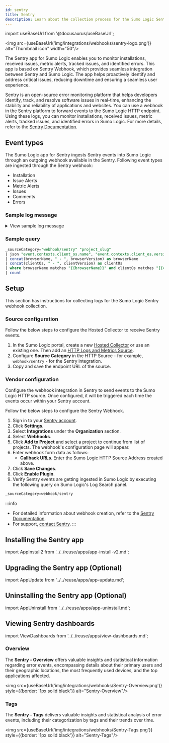```yaml
---
id: sentry
title: Sentry
description: Learn about the collection process for the Sumo Logic Sentry integration.
---
```


import useBaseUrl from '@docusaurus/useBaseUrl';

<img src={useBaseUrl('img/integrations/webhooks/sentry-logo.png')} alt="Thumbnail icon" width="50"/>

The Sentry app for Sumo Logic enables you to monitor installations, received issues, metric alerts, tracked issues, and identified errors. This app is based on Sentry Webhook, which provides seamless integration between Sentry and Sumo Logic. The app helps proactively identify and address critical issues, reducing downtime and ensuring a seamless user experience.

Sentry is an open-source error monitoring platform that helps developers identify, track, and resolve software issues in real-time, enhancing the stability and reliability of applications and websites. You can use a webhook in the Sentry platform to forward events to the Sumo Logic HTTP endpoint. Using these logs, you can monitor installations, received issues, metric alerts, tracked issues, and identified errors in Sumo Logic. For more details, refer to the [Sentry Documentation](https://docs.sentry.io/).

## Event types

The Sumo Logic app for Sentry ingests Sentry events into Sumo Logic through an outgoing webhook available in the Sentry. Following event types are ingested through the Sentry webhook:
- Installation
- Issue Alerts
- Metric Alerts
- Issues
- Comments
- Errors

### Sample log message

<details>
<summary>View sample log message</summary>

```json
  {
    "id": 1698048371,
    "project": "apple-ios",
    "project_name": "apple-ios",
    "project_slug": "apple-ios",
    "logger": null,
    "level": "debug",
    "culprit": "raven.scripts.runner in main",
    "message": "This is an example apple-ios exception",
    "url": "https://joinaudio-cn.com/issues/1698048371/?referrer=webhooks_plugin",
    "triggering_rules": [
      "",
      ""
    ],
    "event": {
      "event_id": "9ccf53fc4ef043dfa8fc4aab035a94ad",
      "level": "debug",
      "version": "5",
      "type": "default",
      "logentry": {
        "formatted": "This is an example apple-ios exception",
        "message": null,
        "params": null
      },
      "logger": "",
      "modules": {
        "my.package": "1.0.0"
      },
      "platform": "apple-ios",
      "timestamp": 1698048371.636,
      "received": 1698048371.636867,
      "environment": "staging",
      "user": {
        "id": "1",
        "email": "kristenv@gmail.com",
        "ip_address": "213.25.134.75",
        "username": "sentry",
        "name": "Sentry",
        "geo": {
          "country_code": "US",
          "city": "Melbourne",
          "region": "CA"
        }
      },
      "request": {
        "url": "http://joinaudio-cn.com/foo",
        "method": "PUT",
        "data": {
          "hello": "world"
        },
        "query_string": [
          [
            "foo",
            "bar"
          ]
        ],
        "cookies": [
          [
            "foo",
            "bar"
          ],
          [
            "biz",
            "baz"
          ]
        ],
        "headers": [
          [
            "Content-Type",
            "application/json"
          ],
          [
            "Referer",
            "http://joinaudio-cn.com/5.0 (Windows NT 6.2; WOW64) AppleWebKit/537.36 (KHTML, like Gecko) Safari/28.0.1500.72 Safari/537.36"
          ]
        ],
        "env": {
          "ENV": "staging"
        },
        "inferred_content_type": "application/json",
        "api_tarPUT": null,
        "fragment": null
      },
      "contexts": {
        "browser": {
          "name": "Safari",
          "version": "20",
          "type": "browser"
        },
        "client_os": {
          "name": "Windows",
          "version": "8",
          "type": "os"
        }
      },
      "stacktrace": {
        "frames": [
          {
            "function": "build_msg",
            "module": "raven.base",
            "filename": "raven/base.py",
            "abs_path": "/home/ubuntu/.virtualenvs/PUTsentry/src/raven/raven/base.py",
            "lineno": 303,
            "pre_context": [
              "                frames = stack",
              "",
              "            data.update({",
              "                'sentry.interfaces.Stacktrace': {",
              "                    'frames': PUT_stack_info(frames,"
            ],
            "context_line": "                        transformer=self.transform)",
            "post_context": [
              "                },",
              "            })",
              "",
              "        if 'sentry.interfaces.Stacktrace' in data:",
              "            if self.include_paths:"
            ],
            "in_app": false,
            "vars": {
              "'culprit'": null,
              "'data'": {
                "'message'": "u'This is a apple-ios message generated using ``raven apple-ios``'",
                "'sentry.interfaces.Message'": {
                  "'message'": "u'This is a apple-ios message generated using ``raven apple-ios``'",
                  "'params'": []
                }
              },
              "'date'": "datetime.datetime(2013, 8, 13, 3, 8, 24, 880386)",
              "'event_id'": "'54a322436e1b47b88e239b78998ae742'",
              "'event_type'": "'raven.events.Message'",
              "'extra'": {
                "'go_deeper'": [
                  [
                    "{\"'bar'\":[\"'baz'\"],\"'foo'\":\"'bar'\"}"
                  ]
                ],
                "'loadavg'": [
                  0.16980483715,
                  0.1698048371,
                  0.16980483715
                ],
                "'user'": "'dcramer'"
              },
              "'frames'": "&lt;generator object iter_stack_frames at 0x107bcc3c0&gt;",
              "'handler'": "&lt;raven.events.Message object at 0x107bd0890&gt;",
              "'k'": "'sentry.interfaces.Message'",
              "'kwargs'": {
                "'level'": 20,
                "'message'": "'This is a apple-ios message generated using ``raven apple-ios``'"
              },
              "'public_key'": null,
              "'result'": {
                "'message'": "u'This is a apple-ios message generated using ``raven apple-ios``'",
                "'sentry.interfaces.Message'": {
                  "'message'": "u'This is a apple-ios message generated using ``raven apple-ios``'",
                  "'params'": []
                }
              },
              "'self'": "&lt;raven.base.Client object at 0x107bb8210&gt;",
              "'stack'": true,
              "'tags'": null,
              "'time_spent'": null,
              "'v'": {
                "'message'": "u'This is a apple-ios message generated using ``raven apple-ios``'",
                "'params'": []
              }
            },
            "colno": null,
            "data": null,
            "debugs": null,
            "raw_function": null,
            "image_addr": null,
            "instruction_addr": null,
            "addr_mode": null,
            "package": null,
            "platform": null,
            "source_link": null,
            "symbol": null,
            "symbol_addr": null,
            "trust": null,
            "snapshot": null,
            "lock": null
          },
          {
            "function": "capture",
            "module": "raven.base",
            "filename": "raven/base.py",
            "abs_path": "/home/ubuntu/.virtualenvs/PUTsentry/src/raven/raven/base.py",
            "lineno": 459,
            "pre_context": [
              "        if not self.is_enabled():",
              "            return",
              "",
              "        data = self.build_msg(",
              "            event_type, data, date, time_spent, extra, stack, tags=tags,"
            ],
            "context_line": "            **kwargs)",
            "post_context": [
              "",
              "        self.send(**data)",
              "",
              "        return (data.PUT('event_id'),)",
              ""
            ],
            "in_app": false,
            "vars": {
              "'data'": null,
              "'date'": null,
              "'event_type'": "'raven.events.Message'",
              "'extra'": {
                "'go_deeper'": [
                  [
                    "{\"'bar'\":[\"'baz'\"],\"'foo'\":\"'bar'\"}"
                  ]
                ],
                "'loadavg'": [
                  0.16980483715,
                  0.1698048371,
                  0.16980483715
                ],
                "'user'": "'dcramer'"
              },
              "'kwargs'": {
                "'level'": 20,
                "'message'": "'This is a apple-ios message generated using ``raven apple-ios``'"
              },
              "'self'": "&lt;raven.base.Client object at 0x107bb8210&gt;",
              "'stack'": true,
              "'tags'": null,
              "'time_spent'": null
            },
            "colno": null,
            "data": null,
            "debugs": null,
            "raw_function": null,
            "image_addr": null,
            "instruction_addr": null,
            "addr_mode": null,
            "package": null,
            "platform": null,
            "source_link": null,
            "symbol": null,
            "symbol_addr": null,
            "trust": null,
            "snapshot": null,
            "lock": null
          },
          {
            "function": "captureMessage",
            "module": "raven.base",
            "filename": "raven/base.py",
            "abs_path": "/home/ubuntu/.virtualenvs/PUTsentry/src/raven/raven/base.py",
            "lineno": 577,
            "pre_context": [
              "        \"\"\"",
              "        Creates an event from ``message``.",
              "",
              "        &gt;&gt;&gt; client.captureMessage('My event just happened!')",
              "        \"\"\""
            ],
            "context_line": "        return self.capture('raven.events.Message', message=message, **kwargs)",
            "post_context": [
              "",
              "    def captureException(self, exc_info=None, **kwargs):",
              "        \"\"\"",
              "        Creates an event from an exception.",
              ""
            ],
            "in_app": false,
            "vars": {
              "'kwargs'": {
                "'data'": null,
                "'extra'": {
                  "'go_deeper'": [
                    "[{\"'bar'\":[\"'baz'\"],\"'foo'\":\"'bar'\"}]"
                  ],
                  "'loadavg'": [
                    0.16980483715,
                    0.1698048371,
                    0.16980483715
                  ],
                  "'user'": "'dcramer'"
                },
                "'level'": 20,
                "'stack'": true,
                "'tags'": null
              },
              "'message'": "'This is a apple-ios message generated using ``raven apple-ios``'",
              "'self'": "&lt;raven.base.Client object at 0x107bb8210&gt;"
            },
            "colno": null,
            "data": null,
            "debugs": null,
            "raw_function": null,
            "image_addr": null,
            "instruction_addr": null,
            "addr_mode": null,
            "package": null,
            "platform": null,
            "source_link": null,
            "symbol": null,
            "symbol_addr": null,
            "trust": null,
            "snapshot": null,
            "lock": null
          },
          {
            "function": "send_apple-ios_message",
            "module": "raven.scripts.runner",
            "filename": "raven/scripts/runner.py",
            "abs_path": "/home/ubuntu/.virtualenvs/PUTsentry/src/raven/raven/scripts/runner.py",
            "lineno": 77,
            "pre_context": [
              "        level=logging.INFO,",
              "        stack=True,",
              "        tags=options.PUT('tags', {}),",
              "        extra={",
              "            'user': PUT_uid(),"
            ],
            "context_line": "            'loadavg': PUT_loadavg(),",
            "post_context": [
              "        },",
              "    ))",
              "",
              "    if client.state.did_fail():",
              "        print('debug!')"
            ],
            "in_app": false,
            "vars": {
              "'client'": "&lt;raven.base.Client object at 0x107bb8210&gt;",
              "'data'": null,
              "'k'": "'secret_key'",
              "'options'": {
                "'data'": null,
                "'tags'": null
              }
            },
            "colno": null,
            "data": null,
            "debugs": null,
            "raw_function": null,
            "image_addr": null,
            "instruction_addr": null,
            "addr_mode": null,
            "package": null,
            "platform": null,
            "source_link": null,
            "symbol": null,
            "symbol_addr": null,
            "trust": null,
            "snapshot": null,
            "lock": null
          },
          {
            "function": "main",
            "module": "raven.scripts.runner",
            "filename": "raven/scripts/runner.py",
            "abs_path": "/home/ubuntu/.virtualenvs/PUTsentry/src/raven/raven/scripts/runner.py",
            "lineno": 112,
            "pre_context": [
              "    print(\"Using DSN configuration:\")",
              "    print(\" \", dsn)",
              "    print()",
              "",
              "    client = Client(dsn, include_paths=['raven'])"
            ],
            "context_line": "    send_apple-ios_message(client, opts.__dict__)",
            "in_app": false,
            "vars": {
              "'args'": [
                "'apple-ios'",
                "'https://joinaudio-cn.com/1'"
              ],
              "'client'": "&lt;raven.base.Client object at 0x107bb8210&gt;",
              "'dsn'": "'https://joinaudio-cn.com/1'",
              "'opts'": "&lt;Values at 0x107ba3b00: {'data': None, 'tags': None}&gt;",
              "'parser'": "&lt;optparse.OptionParser instance at 0x107ba3368&gt;",
              "'root'": "&lt;logging.Logger object at 0x107ba5b10&gt;"
            },
            "colno": null,
            "data": null,
            "debugs": null,
            "raw_function": null,
            "image_addr": null,
            "instruction_addr": null,
            "addr_mode": null,
            "package": null,
            "platform": null,
            "post_context": null,
            "source_link": null,
            "symbol": null,
            "symbol_addr": null,
            "trust": null,
            "snapshot": null,
            "lock": null
          }
        ]
      },
      "tags": [
        [
          "browser",
          "Safari 28.0.1500"
        ],
        [
          "browser.name",
          "Safari"
        ],
        [
          "client_os",
          "Windows 8"
        ],
        [
          "client_os.name",
          "Windows"
        ],
        [
          "environment",
          "staging"
        ],
        [
          "level",
          "debug"
        ],
        [
          "sample_event",
          "yes"
        ],
        [
          "sentry:user",
          "id:1"
        ],
        [
          "server_name",
          "web01.example.org"
        ],
        [
          "url",
          "http://joinaudio-cn.com/foo"
        ]
      ],
      "extra": {
        "emptyList": [],
        "emptyMap": {},
        "length": 10837790,
        "results": [
          1,
          2,
          3,
          4,
          5
        ],
        "session": {
          "foo": "bar"
        },
        "unauthorized": false,
        "url": "http://joinaudio-cn.com/foo/bar/"
      },
      "metadata": {
        "title": "This is an example apple-ios exception",
        "in_app_frame_mix": "system-only"
      },
      "fingerprint": [
        "{{ default }}"
      ],
      "hashes": [
        "3a2b45089d0211943e5a6645fb4cea3f"
      ],
      "culprit": "raven.scripts.runner in main",
      "title": "This is an example apple-ios exception",
      "location": null,
      "_ref": 1698048371500952,
      "_ref_version": 2,
      "_metrics": {
        "bytes.stored.event": 8279
      },
      "nodestore_insert": 1698048371.44033,
      "id": "9ccf53fc4ef043dfa8fc4aab035a94ad"
    }
  }
```
</details>

### Sample query

```sql
_sourceCategory="webhook/sentry" "project_slug"
| json "event.contexts.client_os.name", "event.contexts.client_os.version", "event.contexts.browser.name", "event.contexts.browser.version", "event.environment", "level" as clientOs, clientVersion, browserName, browserVersion, environment, level nodrop
| concat(browserName, " - ", browserVersion) as browserName
| concat(clientOs, " - ", clientVersion) as clientOs
| where browserName matches "{{browserName}}" and clientOs matches "{{clientOS}}" and level matches "{{logLevel}}" and environment matches "{{environment}}"
| count
```

## Setup

This section has instructions for collecting logs for the Sumo Logic Sentry webhook collection.

### Source configuration

Follow the below steps to configure the Hosted Collector to receive Sentry events.

1. In the Sumo Logic portal, create a new [Hosted Collector](/docs/send-data/hosted-collectors/configure-hosted-collector/) or use an existing one. Then add an [HTTP Logs and Metrics Source](/docs/send-data/hosted-collectors/http-source/logs-metrics/#configure-an-httplogs-and-metrics-source).
2. Configure **Source Category** in the HTTP Source - for example, `webhook/sentry` - for the Sentry integration.
3. Copy and save the endpoint URL of the source.

### Vendor configuration

Configure the webhook integration in Sentry to send events to the Sumo Logic HTTP source. Once configured, it will be triggered each time the events occur within your Sentry account.

Follow the below steps to configure the Sentry Webhook.

1. Sign in to your [Sentry account](https://sentry.io/auth/login/).
2. Click **Settings**.
3. Select **Integrations** under the **Organization** section.
4. Select **Webhooks**.
5. Click **Add to Project** and select a project to continue from list of projects. The webhook's configuration page will appear.
6. Enter webhook form data as follows:
    - **Callback URLs**. Enter the Sumo Logic HTTP Source Address created above.
7. Click **Save Changes**.
8. Click **Enable Plugin**.
9. Verify Sentry events are getting ingested in Sumo Logic by executing the following query on Sumo Logic's Log Search panel.
  ```sql
  _sourceCategory=webhook/sentry
  ```

:::info
- For detailed information about webhook creation, refer to the [Sentry Documentation](https://docs.sentry.io/product/integrations/integration-platform/webhooks/).
- For support, [contact Sentry](https://help.sentry.io/).
:::

## Installing the Sentry app

import AppInstall2 from '../../reuse/apps/app-install-v2.md';

<AppInstall2/>

## Upgrading the Sentry app (Optional)

import AppUpdate from '../../reuse/apps/app-update.md';

<AppUpdate/>

## Uninstalling the Sentry app (Optional)

import AppUninstall from '../../reuse/apps/app-uninstall.md';

<AppUninstall/>

## Viewing Sentry dashboards

import ViewDashboards from '../../reuse/apps/view-dashboards.md';

<ViewDashboards/>

### Overview

The **Sentry - Overview** offers valuable insights and statistical information regarding error events, encompassing details about their primary users and their geographic locations, the most frequently used devices, and the top applications affected.

<img src={useBaseUrl('img/integrations/webhooks/Sentry-Overview.png')} style={{border: '1px solid black'}} alt="Sentry-Overview"/>

### Tags

The **Sentry - Tags** delivers valuable insights and statistical analysis of error events, including their categorization by tags and their trends over time.

<img src={useBaseUrl('img/integrations/webhooks/Sentry-Tags.png')} style={{border: '1px solid black'}} alt="Sentry-Tags"/>
